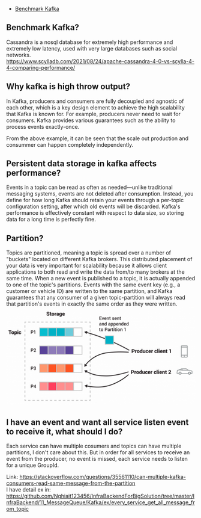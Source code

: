 - [Benchmark Kafka](#benchmark_kafka)

## Benchmark Kafka? <a name="benchmark_kafka"></a>

Cassandra is a nosql database for extremely high performance and extremely low latency, used with very large databases
such as social networks. </br>
https://www.scylladb.com/2021/08/24/apache-cassandra-4-0-vs-scylla-4-4-comparing-performance/

## Why kafka is high throw output? <a name="why_kafka_is_high_throw_output"></a>

In Kafka, producers and consumers are fully decoupled and agnostic of each other, which is a key design element to
achieve the high scalability that Kafka is known for. For example, producers never need to wait for consumers. Kafka
provides various guarantees such as the ability to process events exactly-once. </br>

From the above example, it can be seen that the scale out production and consummer can happen completely
independently. </br>

## Persistent data storage in kafka affects performance?  <a name="data_storage_in_kafka_affects_performance"></a>

Events in a topic can be read as often as needed—unlike traditional messaging systems, events are not deleted after
consumption. Instead, you define for how long Kafka should retain your events through a per-topic configuration setting,
after which old events will be discarded. Kafka's performance is effectively constant with respect to data size, so
storing data for a long time is perfectly fine. </br>

## Partition? <a name="partition"></a>

Topics are partitioned, meaning a topic is spread over a number of "buckets" located on different Kafka brokers. This
distributed placement of your data is very important for scalability because it allows client applications to both read
and write the data from/to many brokers at the same time. When a new event is published to a topic, it is actually
appended to one of the topic's partitions. Events with the same event key (e.g., a customer or vehicle ID) are written
to the same partition, and Kafka guarantees that any consumer of a given topic-partition will always read that
partition's events in exactly the same order as they were written. </br>
![partition.png](img%2Fpartition.png)  </br>

## I have an event and want all service listen event to receive it, what should I do? <a name="i_have_an_event_and_want_all_consumers_of_that_event_to_receive_it_what_should_i_sdo"></a>

Each service can have multiple cosumers and topics can have multiple partitions, I don't care about this. But in order
for all services to receive an event from the producer, no event is missed, each service needs to listen for a unique
GroupId. </br>

Link: https://stackoverflow.com/questions/35561110/can-multiple-kafka-consumers-read-same-message-from-the-partition </br>
I have detail ex
in: https://github.com/Nghiait123456/InfraBackendForBigSolution/tree/master/InfraBackend/11_MessageQueue/Kafka/ex/every_service_get_all_message_from_topic </br>



